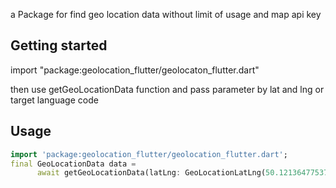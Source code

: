 <!--
This README describes the package. If you publish this package to pub.dev,
this README's contents appear on the landing page for your package.

For information about how to write a good package README, see the guide for
[writing package pages](https://dart.dev/guides/libraries/writing-package-pages).

For general information about developing packages, see the Dart guide for
[creating packages](https://dart.dev/guides/libraries/create-library-packages)
and the Flutter guide for
[developing packages and plugins](https://flutter.dev/developing-packages).
-->

a Package for find geo location data without limit of usage and map api key



## Getting started
import "package:geolocation_flutter/geolocaton_flutter.dart"

then use getGeoLocationData function and pass parameter by lat and lng or target language code

## Usage
```dart
import 'package:geolocation_flutter/geolocation_flutter.dart';
final GeoLocationData data =
      await getGeoLocationData(latLng: GeoLocationLatLng(50.12136477537388, 8.636582699999995),);
```

